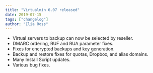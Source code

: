 ```yaml
---
title: "Virtualmin 6.07 released"
date: 2019-07-15
tags: ["changelog"]
author: "Ilia Ross"
---
```


- Virtual servers to backup can now be selected by reseller.
- DMARC ordering, RUF and RUA parameter fixes.
- Fixes for encrypted backups and key generation.
- Backup and restore fixes for quotas, Dropbox, and alias domains.
- Many Install Script updates.
- Various bug fixes.